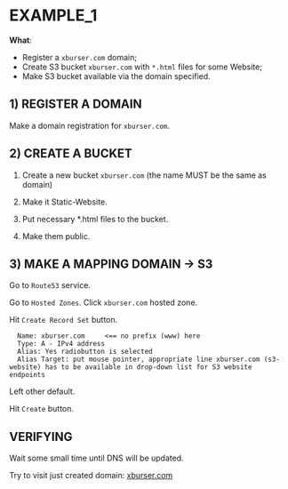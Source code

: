 # EXAMPLE_1

**What**: 

  - Register a `xburser.com` domain;
  - Create S3 bucket `xburser.com` with `*.html` files for some Website;
  - Make S3 bucket available via the domain specified.
  
  
## 1) REGISTER A DOMAIN

Make a domain registration for `xburser.com`.



## 2) CREATE A BUCKET

  1. Create a new bucket `xburser.com` (the name MUST be the same as domain)

  2. Make it Static-Website.

  3. Put necessary *.html files to the bucket.

  4. Make them public.


## 3) MAKE A MAPPING DOMAIN -> S3

Go to `Route53` service.

Go to `Hosted Zones`. Click `xburser.com` hosted zone.

Hit `Create Record Set` button. 

```
  Name: xburser.com     <== no prefix (www) here
  Type: A - IPv4 address
  Alias: Yes radiobutton is selected
  Alias Target: put mouse pointer, appropriate line xburser.com (s3-website) has to be available in drop-down list for S3 website endpoints
```

Left other default.

Hit `Create` button.


## VERIFYING

Wait some small time until DNS will be updated.

Try to visit just created domain: [xburser.com](xburser.com)
































